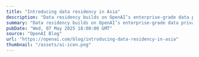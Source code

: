 ```yaml
---
title: "Introducing data residency in Asia"
description: "Data residency builds on OpenAI’s enterprise-grade data privacy, security, and compliance programs supporting customers worldwide."
summary: "Data residency builds on OpenAI’s enterprise-grade data privacy, security, and compliance programs supporting customers worldwide."
pubDate: "Wed, 07 May 2025 18:00:00 GMT"
source: "OpenAI Blog"
url: "https://openai.com/blog/introducing-data-residency-in-asia"
thumbnail: "/assets/ai-icon.png"
---
```


